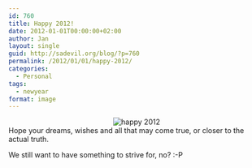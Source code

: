 ```yaml
---
id: 760
title: Happy 2012!
date: 2012-01-01T00:00:00+02:00
author: Jan
layout: single
guid: http://sadevil.org/blog/?p=760
permalink: /2012/01/01/happy-2012/
categories:
  - Personal
tags:
  - newyear
format: image
---
```

<center>
  <img title="wpid-1527822136_2892117671860.jpg" src="https://i1.wp.com/kcore.org/wp-content/uploads/2012/01/wpid-1527822136_2892117671860.jpg?w=920&#038;ssl=1" alt="happy 2012" data-recalc-dims="1" />
</center>Hope your dreams, wishes and all that may come true, or closer to the actual truth.

  
We still want to have something to strive for, no? :-P